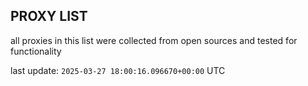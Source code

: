 ## PROXY LIST

all proxies in this list were collected from open sources and tested for functionality

last update: `2025-03-27 18:00:16.096670+00:00` UTC